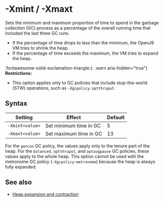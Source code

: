 <!--
* Copyright (c) 2017, 2021 IBM Corp. and others
*
* This program and the accompanying materials are made
* available under the terms of the Eclipse Public License 2.0
* which accompanies this distribution and is available at
* https://www.eclipse.org/legal/epl-2.0/ or the Apache
* License, Version 2.0 which accompanies this distribution and
* is available at https://www.apache.org/licenses/LICENSE-2.0.
*
* This Source Code may also be made available under the
* following Secondary Licenses when the conditions for such
* availability set forth in the Eclipse Public License, v. 2.0
* are satisfied: GNU General Public License, version 2 with
* the GNU Classpath Exception [1] and GNU General Public
* License, version 2 with the OpenJDK Assembly Exception [2].
*
* [1] https://www.gnu.org/software/classpath/license.html
* [2] http://openjdk.java.net/legal/assembly-exception.html
*
* SPDX-License-Identifier: EPL-2.0 OR Apache-2.0 OR GPL-2.0 WITH
* Classpath-exception-2.0 OR LicenseRef-GPL-2.0 WITH Assembly-exception
-->

# -Xmint / -Xmaxt


Sets the minimum and maximum proportion of time to spend in the garbage collection (GC) process as a percentage of the overall running time that included the last three GC runs.

- If the percentage of time drops to less than the minimum, the OpenJ9 VM tries to shrink the heap.
- If the percentage of time exceeds the maximum, the VM tries to expand the heap.

:fontawesome-solid-exclamation-triangle:{: .warn aria-hidden="true"} **Restrictions:**

- This option applies only to GC policies that include stop-the-world (STW) operations, such as `-Xgcpolicy:optthruput`.  


## Syntax

| Setting        | Effect                 | Default |
|----------------|------------------------|---------|
|`-Xmint<value>` | Set minimum time in GC | 5       |
|`-Xmaxt<value>` | Set maximum time in GC | 13      |

For the `gencon` GC policy, the values apply only to the tenure part of the heap. For the `balanced`, `optthruput`, and `optavgpause` GC policies, these values apply to the whole heap. This option cannot be used with the metronome GC policy (`-Xgcpolicy:metronome`) because the heap is always fully expanded.

## See also

- [Heap expansion and contraction](allocation.md#expansion-and-contraction)

<!-- ==== END OF TOPIC ==== xmint.md ==== -->
<!-- ==== END OF TOPIC ==== xmaxt.md ==== -->
